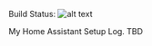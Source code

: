 Build Status: ![alt text](https://travis-ci.org/thachnb85/home_assistant_config.svg?branch=master "Travis CI Result")

My Home Assistant Setup Log. TBD

